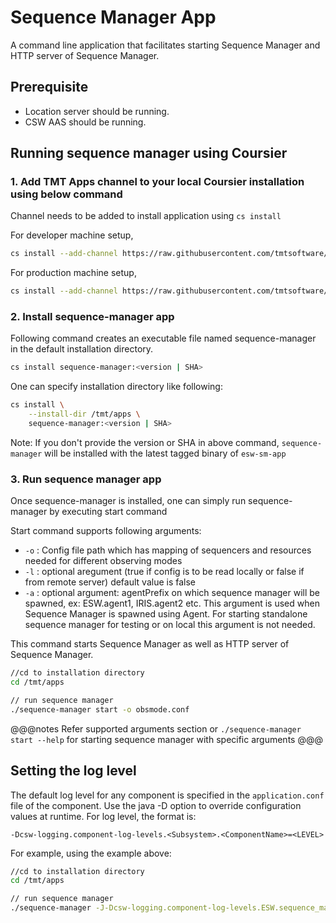 # Sequence Manager App

A command line application that facilitates starting Sequence Manager and HTTP server of Sequence Manager.

## Prerequisite

- Location server should be running.
- CSW AAS should be running.

## Running sequence manager using Coursier

### 1. Add TMT Apps channel to your local Coursier installation using below command

Channel needs to be added to install application using `cs install`

For developer machine setup,

```bash
cs install --add-channel https://raw.githubusercontent.com/tmtsoftware/osw-apps/master/apps.json
```

For production machine setup,

```bash
cs install --add-channel https://raw.githubusercontent.com/tmtsoftware/osw-apps/master/apps.prod.json
```

### 2. Install sequence-manager app

Following command creates an executable file named sequence-manager in the default installation directory.

```bash
cs install sequence-manager:<version | SHA>
```

One can specify installation directory like following:

```bash
cs install \
    --install-dir /tmt/apps \
    sequence-manager:<version | SHA>
```
Note: If you don't provide the version or SHA in above command, `sequence-manager` will be installed with the latest tagged binary of `esw-sm-app`

### 3. Run sequence manager app

Once sequence-manager is installed, one can simply run sequence-manager by executing start command

Start command supports following arguments:

- `-o` : Config file path which has mapping of sequencers and resources needed for different observing modes
- `-l` : optional aregument (true if config is to be read locally or false if from remote server) default value is false
- `-a` : optional argument: agentPrefix on which sequence manager will be spawned, ex: ESW.agent1, IRIS.agent2 etc.
          This argument is used when Sequence Manager is spawned using Agent. For starting standalone sequence manager for testing or on local
          this argument is not needed.


This command starts Sequence Manager as well as HTTP server of Sequence Manager.

```bash
//cd to installation directory
cd /tmt/apps

// run sequence manager
./sequence-manager start -o obsmode.conf
```

@@@notes
Refer supported arguments section or `./sequence-manager start --help` for starting sequence manager with specific arguments
@@@

## Setting the log level

The default log level for any component is specified in the `application.conf` file of the component.
Use the java -D option to override configuration values at runtime.  For log level, the format is:

```
-Dcsw-logging.component-log-levels.<Subsystem>.<ComponentName>=<LEVEL>
```

For example, using the example above:

```bash
//cd to installation directory
cd /tmt/apps

// run sequence manager
./sequence-manager -J-Dcsw-logging.component-log-levels.ESW.sequence_manager=TRACE start -o obsmode.conf
```

